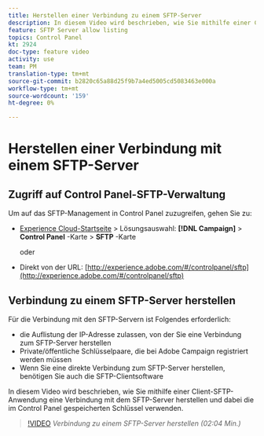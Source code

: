 ```yaml
---
title: Herstellen einer Verbindung zu einem SFTP-Server
description: In diesem Video wird beschrieben, wie Sie mithilfe einer Client-SFTP-Anwendung eine Verbindung mit dem SFTP-Server herstellen und dabei die im Control Panel gespeicherten Schlüssel verwenden.
feature: SFTP Server allow listing
topics: Control Panel
kt: 2924
doc-type: feature video
activity: use
team: PM
translation-type: tm+mt
source-git-commit: b2820c65a88d25f9b7a4ed5005cd5083463e000a
workflow-type: tm+mt
source-wordcount: '159'
ht-degree: 0%

---
```



# Herstellen einer Verbindung mit einem SFTP-Server

## Zugriff auf Control Panel-SFTP-Verwaltung

Um auf das SFTP-Management in Control Panel zuzugreifen, gehen Sie zu:

* [Experience Cloud-Startseite](https://experience.adobe.com/#/home) > Lösungsauswahl: **[!DNL Campaign]** > **Control Panel** -Karte > **SFTP** -Karte

   oder
* Direkt von der URL: [http://experience.adobe.com/#/controlpanel/sftp](http://experience.adobe.com/#/controlpanel/sftp)

## Verbindung zu einem SFTP-Server herstellen

Für die Verbindung mit den SFTP-Servern ist Folgendes erforderlich:

* die Auflistung der IP-Adresse zulassen, von der Sie eine Verbindung zum SFTP-Server herstellen
* Private/öffentliche Schlüsselpaare, die bei Adobe Campaign registriert werden müssen
* Wenn Sie eine direkte Verbindung zum SFTP-Server herstellen, benötigen Sie auch die SFTP-Clientsoftware

In diesem Video wird beschrieben, wie Sie mithilfe einer Client-SFTP-Anwendung eine Verbindung mit dem SFTP-Server herstellen und dabei die im Control Panel gespeicherten Schlüssel verwenden.

>[!VIDEO](https://video.tv.adobe.com/v/27263?quality=12)
*Verbindung zu einem SFTP-Server herstellen (02:04 Min.)*
